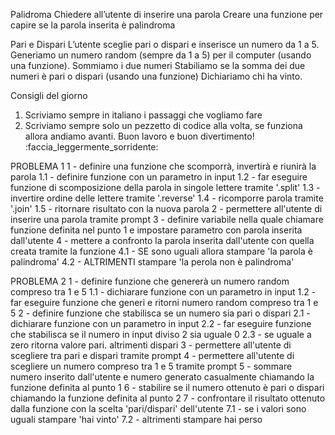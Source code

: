 Palidroma
Chiedere all’utente di inserire una parola
Creare una funzione per capire se la parola inserita è palindroma

Pari e Dispari
L’utente sceglie pari o dispari e inserisce un numero da 1 a 5.
Generiamo un numero random (sempre da 1 a 5) per il computer (usando una funzione).
Sommiamo i due numeri
Stabiliamo se la somma dei due numeri è pari o dispari (usando una funzione)
Dichiariamo chi ha vinto.

Consigli del giorno
1. Scriviamo sempre in italiano i passaggi che vogliamo fare
2. Scriviamo sempre solo un pezzetto di codice alla volta, se funziona allora andiamo avanti.
Buon lavoro e buon divertimento! :faccia_leggermente_sorridente:


PROBLEMA 1
1 - definire una funzione che scomporrà, invertirà e riunirà la parola
    1.1 - definire funzione con un parametro in input
    1.2 - far eseguire funzione di scomposizione della parola in singole lettere tramite '.split'
    1.3 - invertire ordine delle lettere tramite '.reverse'
    1.4 - ricomporre parola tramite '.join'
    1.5 - ritornare risultato con la nuova parola
2 - permettere all'utente di inserire una parola tramite prompt
3 - definire variabile nella quale chiamare funzione definita nel punto 1 e impostare parametro con parola inserita dall'utente
4 - mettere a confronto la parola inserita dall'utente con quella creata tramite la funzione
    4.1 - SE sono uguali allora stampare 'la parola è palindroma'
    4.2 - ALTRIMENTI stampare 'la perola non è palindroma'


PROBLEMA 2
1 - definire funzione che genererà un numero random compreso tra 1 e 5
    1.1 - dichiarare funzione con un parametro in input
    1.2 - far eseguire funzione che generi e ritorni numero random compreso tra 1 e 5
2 - definire funzione che stabilisca se un numero sia pari o dispari
    2.1 - dichiarare funzione con un parametro in input
    2.2 - far eseguire funzione che stabilisca se il numero in input diviso 2 sia uguale 0
    2.3 - se uguale a zero ritorna valore pari. altrimenti dispari
3 - permettere all'utente di scegliere tra pari e dispari tramite prompt
4 - permettere all'utente di scegliere un numero compreso tra 1 e 5 tramite prompt
5 - sommare numero inserito dall'utente e numero generato casualmente chiamando la funzione definita al punto 1
6 - stabilire se il numero ottenuto è pari o dispari chiamando la funzione definita al punto 2
7 - confrontare il risultato ottenuto dalla funzione con la scelta 'pari/dispari' dell'utente
    7.1 - se i valori sono uguali stampare 'hai vinto'
    7.2 - altrimenti stampare hai perso